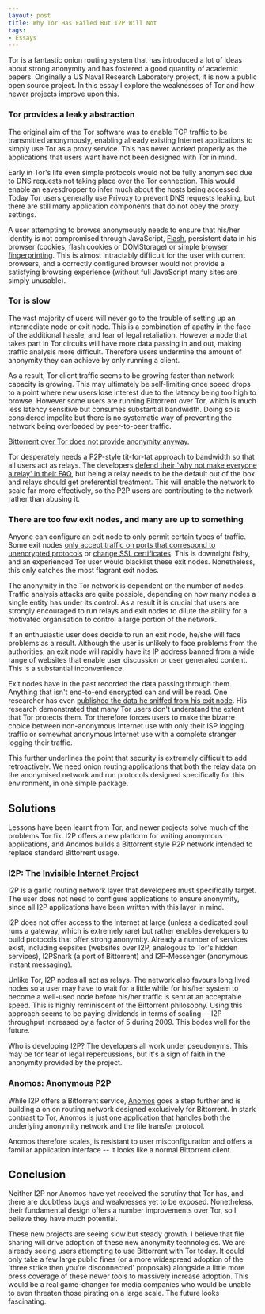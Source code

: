```yaml
--- 
layout: post
title: Why Tor Has Failed But I2P Will Not
tags: 
- Essays
---
```


Tor is a fantastic onion routing system that has introduced a lot of
ideas about strong anonymity and has fostered a good quantity of
academic papers. Originally a US Naval Research Laboratory project, it
is now a public open source project. In this essay I explore the
weaknesses of Tor and how newer projects improve upon this.

<h3>Tor provides a leaky abstraction</h3>

The original aim of the Tor software was to enable TCP traffic to be
transmitted anonymously, enabling already existing Internet
applications to simply use Tor as a proxy service. This has never
worked properly as the applications that users want have not been
designed with Tor in mind.

Early in Tor's life even simple protocols would not be fully
anonymised due to DNS requests not taking place over the Tor
connection. This would enable an eavesdropper to infer much about the
hosts being accessed. Today Tor users generally use Privoxy to prevent
DNS requests leaking, but there are still many application components
that do not obey the proxy settings.

A user attempting to browse anonymously needs to ensure that his/her
identity is not compromised through
JavaScript, <a href="http://hackademix.net/2007/09/26/cross-browser-proxy-unmasking/">Flash</a>,
persistent data in his browser (cookies, flash cookies or DOMStorage)
or simple <a href="http://panopticlick.eff.org/">browser
fingerprinting</a>. This is almost intractably difficult for the user
with current browsers, and a correctly configured browser would not
provide a satisfying browsing experience (without full JavaScript many
sites are simply unusable).

<h3>Tor is slow</h3>

The vast majority of users will never go to the trouble of setting up
an intermediate node or exit node. This is a combination of apathy in
the face of the additional hassle, and fear of legal
retaliation. However a node that takes part in Tor circuits will have
more data passing in and out, making traffic analysis more
difficult. Therefore users undermine the amount of anonymity they can
achieve by only running a client.

As a result, Tor client traffic seems to be growing faster than
network capacity is growing. This may ultimately be self-limiting once
speed drops to a point where new users lose interest due to the
latency being too high to browse. However some users are running
Bittorrent over Tor, which is much less latency sensitive but consumes
substantial bandwidth. Doing so is considered impolite but there is no
systematic way of preventing the network being overloaded by
peer-to-peer traffic.

[Bittorrent over Tor does not provide anonymity
anyway.](http://www-sop.inria.fr/members/Arnaud.Legout/Projects/bluebear.html)

Tor desperately needs a P2P-style tit-for-tat approach to bandwidth so
that all users act as relays. The
developers <a href="https://www.torproject.org/faq#EverybodyARelay">defend
their 'why not make everyone a relay' in their FAQ</a>, but being a
relay needs to be the default out of the box and relays should get
preferential treatment. This will enable the network to scale far more
effectively, so the P2P users are contributing to the network rather
than abusing it.

<h3>There are too few exit nodes, and many are up to something</h3>

Anyone can configure an exit node to only permit certain types of
traffic. Some exit
nodes <a href="https://web.archive.org/web/20130313084604/http://www.teamfurry.com/wordpress/2007/11/19/on-tor/">only
accept traffic on ports that correspond to unencrypted protocols</a>
or <a href="http://www.f-secure.com/weblog/archives/00001321.html">change
SSL certificates</a>. This is downright fishy, and an experienced Tor
user would blacklist these exit nodes. Nonetheless, this only catches
the most flagrant exit nodes.

The anonymity in the Tor network is dependent on the number of
nodes. Traffic analysis attacks are quite possible, depending on how
many nodes a single entity has under its control. As a result it is
crucial that users are strongly encouraged to run relays and exit
nodes to dilute the ability for a motivated organisation to control a
large portion of the network.

If an enthusiastic user does decide to run an exit node, he/she will
face problems as a result. Although the user is unlikely to face
problems from the authorities, an exit node will rapidly have its IP
address banned from a wide range of websites that enable user
discussion or user generated content. This is a substantial
inconvenience.

Exit nodes have in the past recorded the data passing through
them. Anything that isn't end-to-end encrypted can and will be
read. One researcher has
even <a href="http://www.wired.com/politics/security/news/2007/09/embassy_hacks?currentPage=1">published
the data he sniffed from his exit node</a>. His research demonstrated
that many Tor users don't understand the extent that Tor protects
them. Tor therefore forces users to make the bizarre choice between
non-anonymous Internet use with only their ISP logging traffic or
somewhat anonymous Internet use with a complete stranger logging their
traffic.

This further underlines the point that security is extremely difficult
to add retroactively. We need onion routing applications that both the
relay data on the anonymised network and run protocols designed
specifically for this environment, in one simple package.

<h2>Solutions</h2>

Lessons have been learnt from Tor, and newer projects solve much of
the problems Tor fix. I2P offers a new platform for writing anonymous
applications, and Anomos builds a Bittorrent style P2P network
intended to replace standard Bittorrent usage.

<h3>I2P: The <a href="http://www.i2p2.de/">Invisible Internet Project</a></h3>

I2P is a garlic routing network layer that developers must
specifically target. The user does not need to configure applications
to ensure anonymity, since all I2P applications have been written with
this layer in mind.

I2P does not offer access to the Internet at large (unless a dedicated
soul runs a gateway, which is extremely rare) but rather enables
developers to build protocols that offer strong anonymity. Already a
number of services exist, including eepsites (websites over I2P,
analogous to Tor's hidden services), I2PSnark (a port of Bittorrent)
and I2P-Messenger (anonymous instant messaging).

Unlike Tor, I2P nodes all act as relays. The network also favours long
lived nodes so a user may have to wait for a little while for his/her
system to become a well-used node before his/her traffic is sent at an
acceptable speed. This is highly reminiscent of the Bittorrent
philosophy. Using this approach seems to be paying dividends in terms
of scaling -- I2P throughput increased by a factor of 5 during
2009. This bodes well for the future.

Who is developing I2P? The developers all work under pseudonyms. This
may be for fear of legal repercussions, but it's a sign of faith in
the anonymity provided by the project.

<h3>Anomos: Anonymous P2P</h3>

While I2P offers a Bittorrent
service, <a href="http://anomos.info/">Anomos</a> goes a step further
and is building a onion routing network designed exclusively for
Bittorrent. In stark contrast to Tor, Anomos is just one application
that handles both the underlying anonymity network and the file
transfer protocol.

Anomos therefore scales, is resistant to user misconfiguration and
offers a familiar application interface -- it looks like a normal
Bittorrent client.

<h2>Conclusion</h2>

Neither I2P nor Anomos have yet received the scrutiny that Tor has,
and there are doubtless bugs and weaknesses yet to be
exposed. Nonetheless, their fundamental design offers a number
improvements over Tor, so I believe they have much potential.

These new projects are seeing slow but steady growth. I believe that
file sharing will drive adoption of these new anonymity
technologies. We are already seeing users attempting to use Bittorrent
with Tor today. It could only take a few large public fines (or a more
widespread adoption of the 'three strike then you're disconnected'
proposals) alongside a little more press coverage of these newer tools
to massively increase adoption. This would be a real game-changer for
media companies who would be unable to even threaten those pirating on
a large scale. The future looks fascinating.
